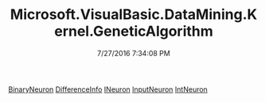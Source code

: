 ﻿---
title: Microsoft.VisualBasic.DataMining.Kernel.GeneticAlgorithm
date: 7/27/2016 7:34:08 PM
---

[BinaryNeuron](T-Microsoft.VisualBasic.DataMining.Kernel.GeneticAlgorithm.BinaryNeuron.html)
[DifferenceInfo](T-Microsoft.VisualBasic.DataMining.Kernel.GeneticAlgorithm.DifferenceInfo.html)
[INeuron](T-Microsoft.VisualBasic.DataMining.Kernel.GeneticAlgorithm.INeuron.html)
[InputNeuron](T-Microsoft.VisualBasic.DataMining.Kernel.GeneticAlgorithm.InputNeuron.html)
[IntNeuron](T-Microsoft.VisualBasic.DataMining.Kernel.GeneticAlgorithm.IntNeuron.html)
